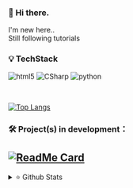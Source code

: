 ###   👋 Hi there.
I'm new here..<br>
Still following tutorials
###   💡 TechStack
![html5](https://img.shields.io/badge/html5-E34F26.svg?logoWidth=20&style=for-the-badge&logo=html5&logoColor=ffffff)
![CSharp](https://img.shields.io/badge/CSharp-641e77.svg?logoWidth=20&style=for-the-badge&logo=csharp&logoColor=ffffff)
![python](https://img.shields.io/badge/Python-FBBE55.svg?logoWidth=20&style=for-the-badge&logo=Python&logoColor=ffffff)
<br>

<br>

[![Top Langs](https://github-readme-stats.vercel.app/api/top-langs/?username=FreeXMelody&layout=compact)](https://github.com/FreeXMelody/github-readme-stats)

###   🛠️ Project(s) in development：
[![ReadMe Card](https://github-readme-stats.vercel.app/api/pin/?username=FreeXMelody&repo=NetworkCrawler&theme=vue)](https://github.com/FreeXMelody/NetworkCrawler)
---

<details>
   <summary>⭐ Github Stats</summary>
   <img align="left" style="display: block;" alt="[Fx.Lab_Christer's github stats" src="https://github-readme-stats.vercel.app/api?username=FreeXMelody&show_icons=true&hide_border=true&theme=vue" />
</details>
